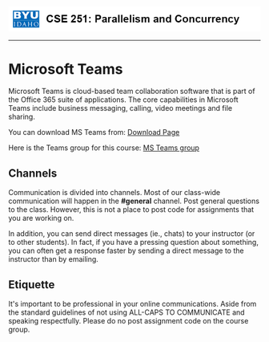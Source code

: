 ![](../site/banner.png)
***

# Microsoft Teams

Microsoft Teams is cloud-based team collaboration software that is part of the Office 365 suite of applications. The core capabilities in Microsoft Teams include business messaging, calling, video meetings and file sharing. 

You can download MS Teams from: [Download Page](https://teams.microsoft.com/downloads)

Here is the Teams group for this course: [MS Teams group](https://teams.microsoft.com/l/team/19%3a1CVr7xK7DgHhmAFjq4D443rkCtuw_Sw_dhkBHYRULCU1%40thread.tacv2/conversations?groupId=01196c9a-2680-4307-9af3-618b520e8786&tenantId=e6ac1d1f-d695-4ef1-91d4-94cddef8be11)

## Channels

Communication is divided into channels. Most of our class-wide communication will happen in the **#general** channel.  Post general questions to the class.  However, this is not a place to post code for assignments that you are working on.

In addition, you can send direct messages (ie., chats) to your instructor (or to other students). In fact, if you have a pressing question about something, you can often get a response faster by sending a direct message to the instructor than by emailing.


## Etiquette

It's important to be professional in your online communications. Aside from the standard guidelines of not using ALL-CAPS TO COMMUNICATE and speaking respectfully.  Please do no post assignment code on the course group.